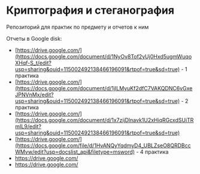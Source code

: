 # Криптография и стеганография
Репозиторий для практик по предмету и отчетов к ним




Отчеты в Google disk:
- [https://drive.google.com/](https://docs.google.com/document/d/1NyOv8Tof2yUj0Hxd5ugmWuqoXHqf-S_t/edit?usp=sharing&ouid=115002492138466196091&rtpof=true&sd=true) - 1 практика
- [https://drive.google.com/](https://docs.google.com/document/d/1jILMyuKf2dfC7VAKQDNC6vGxeJPNVnMx/edit?usp=sharing&ouid=115002492138466196091&rtpof=true&sd=true) - 2 практика
- [https://drive.google.com/](https://docs.google.com/document/d/1x7zijDlnavk1U2xHiqRGcxdSUiTRmIL9/edit?usp=sharing&ouid=115002492138466196091&rtpof=true&sd=true)
- [https://drive.google.com/](https://docs.google.com/file/d/1HvANQyYqdmyD4_UBLZseO8QRDBccWMvw/edit?usp=docslist_api&filetype=msword) - 4 практика
- https://drive.google.com/
- https://drive.google.com/

